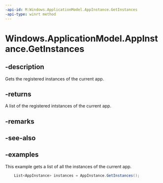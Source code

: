 ```yaml
---
-api-id: M:Windows.ApplicationModel.AppInstance.GetInstances
-api-type: winrt method
---
```


<!-- Method syntax.
public IVector<AppInstance> AppInstance.GetInstances()
-->

# Windows.ApplicationModel.AppInstance.GetInstances

## -description
Gets the registered instances of the current app.

## -returns
A list of the registered intstances of the current app.

## -remarks

## -see-also

## -examples
This example gets a list of all the instances of the current app. 

```csharp
    List<AppInstance> instances = AppInstance.GetInstances();
```

